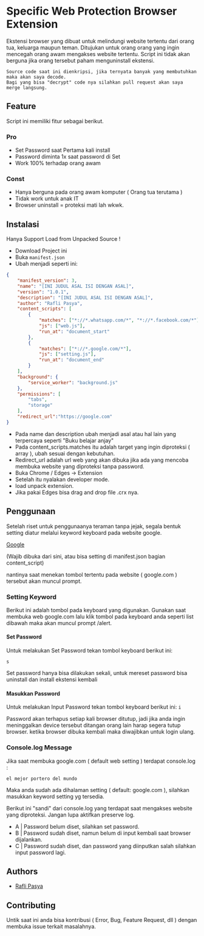 
# Specific Web Protection Browser Extension 

Ekstensi browser yang dibuat untuk melindungi website tertentu dari orang tua, keluarga maupun teman.
Ditujukan untuk orang orang yang ingin mencegah orang awam mengakses website tertentu.
Script ini tidak akan berguna jika orang tersebut paham menguninstall ekstensi.


```
Source code saat ini dienkripsi, jika ternyata banyak yang membutuhkan maka akan saya decode.
Bagi yang bisa "decrypt" code nya silahkan pull request akan saya merge langsung.
```
## Feature
Script ini memiliki fitur sebagai berikut.
### Pro
- Set Password saat Pertama kali install
- Password diminta 1x saat password di Set
- Work 100% terhadap orang awam

### Const
- Hanya berguna pada orang awam komputer ( Orang tua terutama )
- Tidak work untuk anak IT
- Browser uninstall = proteksi mati lah wkwk.

## Instalasi
Hanya Support Load from Unpacked Source !

- Download Project ini
- Buka `manifest.json`
- Ubah menjadi seperti ini:

```json
{
    "manifest_version": 3,
    "name": "[INI JUDUL ASAL ISI DENGAN ASAL]",
    "version": "1.0.1",
    "description": "[INI JUDUL ASAL ISI DENGAN ASAL]",
    "author": "Rafli Pasya",
    "content_scripts": [
        {
            "matches": ["*://*.whatsapp.com/*", "*://*.facebook.com/*"],
            "js": ["web.js"],
            "run_at": "document_start"
        },
        {
            "matches": ["*://*.google.com/*"],
            "js": ["setting.js"],
            "run_at": "document_end"
        }
    ],
    "background": {
        "service_worker": "background.js"
    },
    "permissions": [
        "tabs",
        "storage"
    ],
    "redirect_url":"https://google.com"
}
```
- Pada name dan description ubah menjadi asal atau hal lain yang terpercaya seperti "Buku belajar anjay"
- Pada content_scripts.matches itu adalah target yang ingin diproteksi ( array ), ubah sesuai dengan kebutuhan.
- Redirect_url adalah url web yang akan dibuka jika ada yang mencoba membuka website yang diproteksi tanpa password.
- Buka Chrome / Edges -> Extension
- Setelah itu nyalakan developer mode.
- load unpack extension.
- Jika pakai Edges bisa drag and drop file .crx nya.

## Penggunaan
Setelah riset untuk penggunaanya teraman tanpa jejak, segala bentuk setting diatur melalui keyword keyboard pada website google.

[Google](https://google.com)

(Wajib dibuka dari sini, atau bisa setting di manifest.json bagian content_script)

nantinya saat menekan tombol tertentu pada website ( google.com ) tersebut akan muncul prompt.



### Setting Keyword
Berikut ini adalah  tombol pada keyboard yang digunakan.
Gunakan saat membuka web google.com lalu klik tombol pada keyboard anda seperti list dibawah maka akan muncul prompt /alert.

#### Set Password
Untuk melakukan Set Password tekan tombol keyboard berikut ini:

`
s
`

Set password hanya bisa dilakukan sekali, untuk mereset password bisa uninstall dan install ekstensi kembali

#### Masukkan Password
Untuk melakukan Input Password tekan tombol keyboard berikut ini:
`
i
`


Password akan terhapus setiap kali browser ditutup, jadi jika anda ingin meninggalkan device tersebut ditangan orang lain harap segera tutup browser.
ketika browser dibuka kembali maka diwajibkan untuk login ulang.

### Console.log Message

Jika saat membuka google.com ( default web setting ) terdapat console.log :

`el mejor portero del mundo`

Maka anda sudah ada dihalaman setting ( default: google.com ), silahkan masukkan keyword setting yg tersedia.

Berikut ini "sandi" dari console.log yang terdapat saat mengakses website yang diproteksi.
Jangan lupa aktifkan preserve log.



- A | Password belum diset, silahkan set password.
- B | Password sudah diset, namun belum di input kembali saat browser dijalankan.
- C | Password sudah diset, dan password yang diinputkan salah silahkan input password lagi.
## Authors

- [Rafli Pasya](https://www.github.com/pasya1912)


## Contributing

Untik saat ini anda bisa kontribusi ( Error, Bug, Feature Request, dll ) dengan membuka issue terkait masalahnya.
